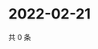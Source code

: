# 2022-02-21

共 0 条

<!-- BEGIN WEIBO -->
<!-- 最后更新时间 Mon Feb 21 2022 14:18:47 GMT+0800 (China Standard Time) -->

<!-- END WEIBO -->
